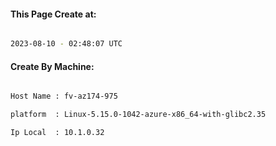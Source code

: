 
   
#### This Page Create at:

```bash

2023-08-10 - 02:48:07 UTC

```

#### Create By Machine:

```bash

Host Name : fv-az174-975

platform  : Linux-5.15.0-1042-azure-x86_64-with-glibc2.35

Ip Local  : 10.1.0.32

```

